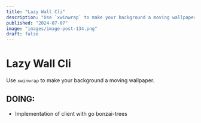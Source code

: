 ```yaml
---
title: "Lazy Wall Cli"
description: "Use `xwinwrap` to make your background a moving wallpaper."
published: "2024-07-07"
image: "images/image-post-134.png"
draft: false
---
```


# Lazy Wall Cli

Use `xwinwrap` to make your background a moving wallpaper.

## DOING:
- Implementation of client with go bonzai-trees
